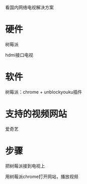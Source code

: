 看国内网络电视解决方案

# 硬件

树莓派 

hdmi接口电视

# 软件

树莓派：chrome + unblockyouku插件

# 支持的视频网站

爱奇艺

# 步骤

把树莓派接到电视上

用树莓派chrome打开网站，播放视频
